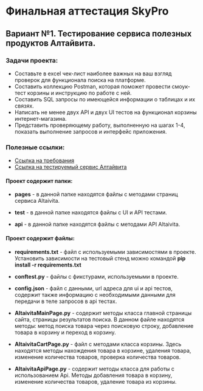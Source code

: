 # Финальная аттестация SkyPro

## Вариант №1. Тестирование сервиса полезных продуктов Алтайвита.

### Задачи проекта:

- Составьте в excel чек-лист наиболее важных на ваш взгляд проверок для функционала поиска на платформе.
- Составить коллекцию Postman, которая поможет провести смоук-тест корзины и инструкцию по работе с ней.
- Составить SQL запросы по имеющейся информации о таблицах и их связях.
- Написать не менее двух API и двух UI тестов на функционал корзины интернет-магазина.
- Представить проверяющему работу, выполненную на шагах 1-4, показать выполнение запросов и интерфейс приложения.

### Полезные ссылки:
- [Ссылка на требования](https://www.notion.so/1-b26e4c69b2894418a5f12b6bc2a4dd91)
- [Ссылка на тестируемый сервис Алтайвита](https://altaivita.ru/)

#### Проект содержит папки:

- **pages** - в данной папке находятся файлы с методами страниц сервиса Altaivita.

- **test** - в данной папке находятся файлы с UI и API тестами.

- **api** - в данной папке находятся файлы с методами API Altaivita.

#### Проект содержит файлы:

- **requirements.txt** - файл с используемыми зависимостями в проекте. Установить зависимости на тестовый стенд можно командой **pip install -r requirements.txt**

- **conftest.py** - файлы с фикстурами, используемыми в проекте.

- **config.json** - файл с данными, url адреса для ui и api тестов, содержит также информацию с необходимыми данными для передачи в теле запросов в api тестах.

- **AltaivitaMainPage.py** - содержит методы класса главной страницы сайта, страницы результатов поиска. В данном файле находятся методы: метод поиска товара через поисковую строку, добавление товара в корзину и переход в корзину.

- **AltaivitaCartPage.py** - файл с методами класса корзины. Здесь находятся методы нахождения товара в корзине, удаления товара, изменение количества товаров, проверка количества товаров.

- **AltaivitaApiPage.py** - содержит методы класса для работы с использованием Api. Методы добавления товара в корзину, изменение количества товаров, удаление товара из корзины.
